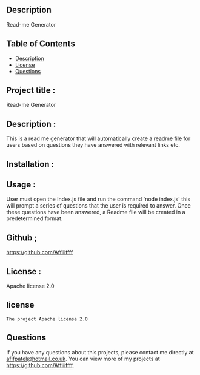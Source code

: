 ## Description

Read-me Generator

## Table of Contents

- [Description](#Description)
- [License](#license)
- [Questions](#questions)

## Project title :

Read-me Generator

## Description :

This is a read me generator that will automatically create a readme file for users based on questions they have answered with relevant links etc.

## Installation :

## Usage :

User must open the Index.js file and run the command 'node index.js'
this will prompt a series of questions that the user is required to answer.
Once these questions have been answered, a Readme file will be created in a predetermined format.

## Github ;

https://github.com/Affiiiffff

## License :

Apache license 2.0

## license

    The project Apache license 2.0

## Questions

If you have any questions about this projects, please contact me directly at afifpatel@hotmail.co.uk. You can view more of my projects at https://github.com/Affiiiffff.
